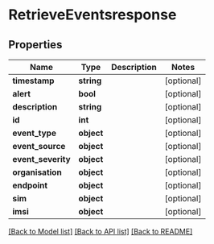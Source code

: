 # RetrieveEventsresponse

## Properties
Name | Type | Description | Notes
------------ | ------------- | ------------- | -------------
**timestamp** | **string** |  | [optional] 
**alert** | **bool** |  | [optional] 
**description** | **string** |  | [optional] 
**id** | **int** |  | [optional] 
**event_type** | **object** |  | [optional] 
**event_source** | **object** |  | [optional] 
**event_severity** | **object** |  | [optional] 
**organisation** | **object** |  | [optional] 
**endpoint** | **object** |  | [optional] 
**sim** | **object** |  | [optional] 
**imsi** | **object** |  | [optional] 

[[Back to Model list]](../../README.md#documentation-for-models) [[Back to API list]](../../README.md#documentation-for-api-endpoints) [[Back to README]](../../README.md)


